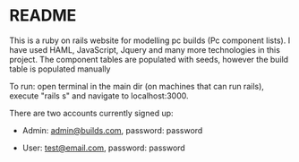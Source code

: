 # README

This is a ruby on rails website for modelling pc builds (Pc component lists).
I have used HAML, JavaScript, Jquery and many more technologies in this project.
The component tables are populated with seeds, however the build table is populated manually

To run: open terminal in the main dir (on machines that can run rails), execute "rails s" and navigate to localhost:3000.

There are two accounts currently signed up:

* Admin: admin@builds.com, password: password

* User: test@email.com, password: password
